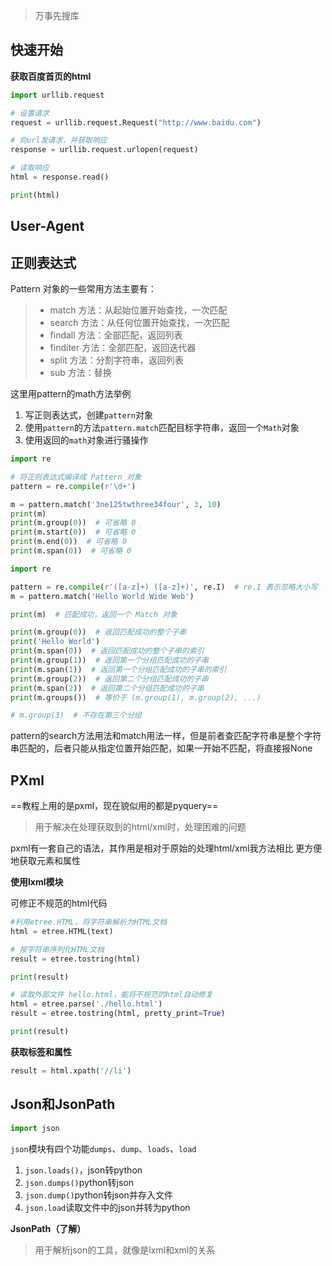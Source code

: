 > 万事先搜库

## 快速开始

**获取百度首页的html**

```python
import urllib.request

# 设置请求
request = urllib.request.Request("http://www.baidu.com")

# 向url发请求，并获取响应
response = urllib.request.urlopen(request)

# 读取响应
html = response.read()

print(html)
```



## User-Agent



## 正则表达式

Pattern 对象的一些常用方法主要有：

> - match 方法：从起始位置开始查找，一次匹配
> - search 方法：从任何位置开始查找，一次匹配
> - findall 方法：全部匹配，返回列表
> - finditer 方法：全部匹配，返回迭代器
> - split 方法：分割字符串，返回列表
> - sub 方法：替换

这里用pattern的math方法举例

1. 写正则表达式，创建`pattern`对象
2. 使用`pattern`的方法`pattern.match`匹配目标字符串，返回一个`Math`对象
3. 使用返回的`math`对象进行骚操作

```python
import re

# 将正则表达式编译成 Pattern 对象
pattern = re.compile(r'\d+')

m = pattern.match('3ne125twthree34four', 3, 10)
print(m)
print(m.group(0))  # 可省略 0
print(m.start(0))  # 可省略 0
print(m.end(0))  # 可省略 0
print(m.span(0))  # 可省略 0
```

```python
import re

pattern = re.compile(r'([a-z]+) ([a-z]+)', re.I)  # re.I 表示忽略大小写
m = pattern.match('Hello World Wide Web')

print(m)  # 匹配成功，返回一个 Match 对象

print(m.group(0))  # 返回匹配成功的整个子串
print('Hello World')
print(m.span(0))  # 返回匹配成功的整个子串的索引
print(m.group(1))  # 返回第一个分组匹配成功的子串
print(m.span(1))  # 返回第一个分组匹配成功的子串的索引
print(m.group(2))  # 返回第二个分组匹配成功的子串
print(m.span(2))  # 返回第二个分组匹配成功的子串
print(m.groups())  # 等价于 (m.group(1), m.group(2), ...)

# m.group(3)  # 不存在第三个分组
```

pattern的search方法用法和match用法一样，但是前者查匹配字符串是整个字符串匹配的，后者只能从指定位置开始匹配，如果一开始不匹配，将直接报None



## PXml

==教程上用的是pxml，现在貌似用的都是pyquery==

> 用于解决在处理获取到的html/xml时，处理困难的问题

pxml有一套自己的语法，其作用是相对于原始的处理html/xml我方法相比 更方便地获取元素和属性



**使用lxml模块**

可修正不规范的html代码

```python
#利用etree.HTML，将字符串解析为HTML文档
html = etree.HTML(text)

# 按字符串序列化HTML文档
result = etree.tostring(html)

print(result)

# 读取外部文件 hello.html，能将不规范的html自动修复
html = etree.parse('./hello.html')
result = etree.tostring(html, pretty_print=True)

print(result)
```



**获取标签和属性**

```python
result = html.xpath('//li')
```



## Json和JsonPath

```python
import json
```

`json`模块有四个功能`dumps`、`dump`、`loads`、`load`

1. `json.loads()`，json转python
2. `json.dumps()`python转json
3. `json.dump()`python转json并存入文件
4. `json.load`读取文件中的json并转为python



**JsonPath（了解）**

> 用于解析json的工具，就像是lxml和xml的关系
>
